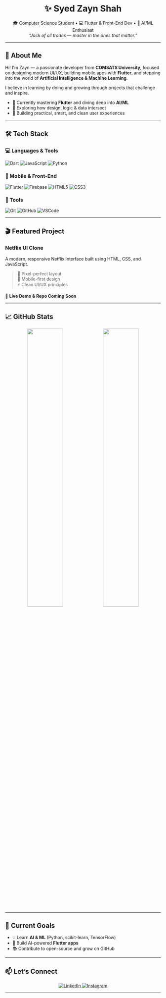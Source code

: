 <h1 align="center">✨ Syed Zayn Shah</h1>

<p align="center">
  🎓 Computer Science Student • 💻 Flutter & Front-End Dev • 🤖 AI/ML Enthusiast  
  <br><i>“Jack of all trades — master in the ones that matter.”</i>
</p>

---

## 🧠 About Me

Hi! I'm Zayn — a passionate developer from **COMSATS University**, focused on designing modern UI/UX, building mobile apps with **Flutter**, and stepping into the world of **Artificial Intelligence & Machine Learning**.

I believe in learning by doing and growing through projects that challenge and inspire.

- 🔭 Currently mastering **Flutter** and diving deep into **AI/ML**
- 🧠 Exploring how design, logic & data intersect
- 🚀 Building practical, smart, and clean user experiences

---

## 🛠️ Tech Stack

### 💻 Languages & Tools  
![Dart](https://img.shields.io/badge/Dart-0175C2?style=for-the-badge&logo=dart&logoColor=white)
![JavaScript](https://img.shields.io/badge/JavaScript-F7DF1E?style=for-the-badge&logo=javascript&logoColor=black)
![Python](https://img.shields.io/badge/Python-3776AB?style=for-the-badge&logo=python&logoColor=white)

### 📱 Mobile & Front-End  
![Flutter](https://img.shields.io/badge/Flutter-02569B?style=for-the-badge&logo=flutter)
![Firebase](https://img.shields.io/badge/Firebase-FFCA28?style=for-the-badge&logo=firebase)
![HTML5](https://img.shields.io/badge/HTML5-E34F26?style=for-the-badge&logo=html5&logoColor=white)
![CSS3](https://img.shields.io/badge/CSS3-1572B6?style=for-the-badge&logo=css3)

### 🧰 Tools  
![Git](https://img.shields.io/badge/Git-F05032?style=for-the-badge&logo=git)
![GitHub](https://img.shields.io/badge/GitHub-181717?style=for-the-badge&logo=github)
![VSCode](https://img.shields.io/badge/VS%20Code-007ACC?style=for-the-badge&logo=visual-studio-code)

---

## 🎬 Featured Project

### Netflix UI Clone  
A modern, responsive Netflix interface built using HTML, CSS, and JavaScript.

> 🎯 Pixel-perfect layout  
> 📱 Mobile-first design  
> ⚡ Clean UI/UX principles

🔗 **Live Demo & Repo Coming Soon**

---

## 📈 GitHub Stats

<p align="center">
  <img src="https://github-readme-stats.vercel.app/api?username=SyedZaynShah&show_icons=true&theme=tokyonight&count_private=true" width="48%" />
  <img src="https://github-readme-streak-stats.herokuapp.com/?user=SyedZaynShah&theme=tokyonight" width="48%" />
</p>

---

## 🌱 Current Goals

- 💡 Learn **AI & ML** (Python, scikit-learn, TensorFlow)
- 📲 Build AI-powered **Flutter apps**
- 📚 Contribute to open-source and grow on GitHub

---

## 📫 Let’s Connect

<p align="center">
  <a href="https://www.linkedin.com/in/zain-shah-91b419321" target="_blank">
    <img alt="LinkedIn" src="https://img.shields.io/badge/LinkedIn-0077B5?style=for-the-badge&logo=linkedin&logoColor=white" />
  </a>
  <a href="https://www.instagram.com/sayedzaynshah/" target="_blank">
    <img alt="Instagram" src="https://img.shields.io/badge/Instagram-E4405F?style=for-the-badge&logo=instagram&logoColor=white" />
  </a>
</p>

---

<!--
**SyedZaynShah/SyedZaynShah** is a ✨ special ✨ repository because its `README.md` appears on your GitHub profile.
-->
